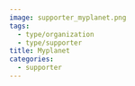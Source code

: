 ```yaml
---
image: supporter_myplanet.png
tags:
  - type/organization
  - type/supporter
title: Myplanet
categories:
  - supporter
---
```

